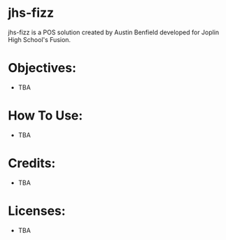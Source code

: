 # jhs-fizz
jhs-fizz is a POS solution created by Austin Benfield developed for Joplin High School's Fusion. 
# Objectives:
- TBA 

# How To Use:
- TBA

# Credits:
- TBA
# Licenses:
- TBA
